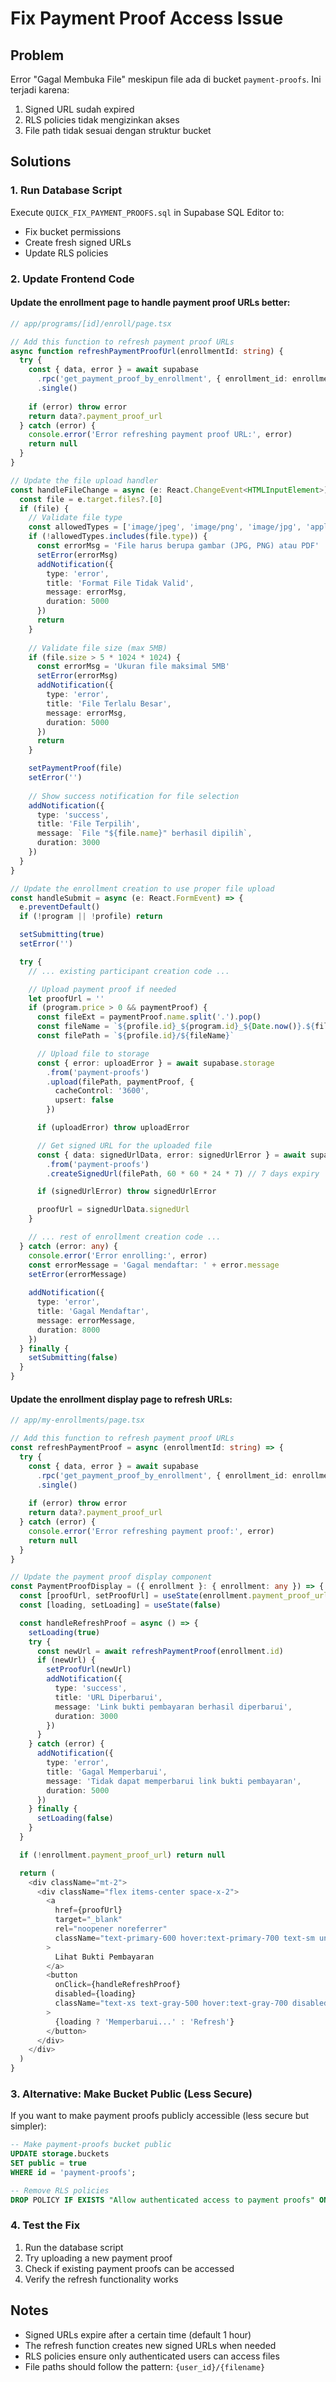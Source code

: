 # Fix Payment Proof Access Issue

## Problem
Error "Gagal Membuka File" meskipun file ada di bucket `payment-proofs`. Ini terjadi karena:
1. Signed URL sudah expired
2. RLS policies tidak mengizinkan akses
3. File path tidak sesuai dengan struktur bucket

## Solutions

### 1. Run Database Script
Execute `QUICK_FIX_PAYMENT_PROOFS.sql` in Supabase SQL Editor to:
- Fix bucket permissions
- Create fresh signed URLs
- Update RLS policies

### 2. Update Frontend Code

#### Update the enrollment page to handle payment proof URLs better:

```typescript
// app/programs/[id]/enroll/page.tsx

// Add this function to refresh payment proof URLs
async function refreshPaymentProofUrl(enrollmentId: string) {
  try {
    const { data, error } = await supabase
      .rpc('get_payment_proof_by_enrollment', { enrollment_id: enrollmentId })
      .single()
    
    if (error) throw error
    return data?.payment_proof_url
  } catch (error) {
    console.error('Error refreshing payment proof URL:', error)
    return null
  }
}

// Update the file upload handler
const handleFileChange = async (e: React.ChangeEvent<HTMLInputElement>) => {
  const file = e.target.files?.[0]
  if (file) {
    // Validate file type
    const allowedTypes = ['image/jpeg', 'image/png', 'image/jpg', 'application/pdf']
    if (!allowedTypes.includes(file.type)) {
      const errorMsg = 'File harus berupa gambar (JPG, PNG) atau PDF'
      setError(errorMsg)
      addNotification({
        type: 'error',
        title: 'Format File Tidak Valid',
        message: errorMsg,
        duration: 5000
      })
      return
    }
    
    // Validate file size (max 5MB)
    if (file.size > 5 * 1024 * 1024) {
      const errorMsg = 'Ukuran file maksimal 5MB'
      setError(errorMsg)
      addNotification({
        type: 'error',
        title: 'File Terlalu Besar',
        message: errorMsg,
        duration: 5000
      })
      return
    }

    setPaymentProof(file)
    setError('')
    
    // Show success notification for file selection
    addNotification({
      type: 'success',
      title: 'File Terpilih',
      message: `File "${file.name}" berhasil dipilih`,
      duration: 3000
    })
  }
}

// Update the enrollment creation to use proper file upload
const handleSubmit = async (e: React.FormEvent) => {
  e.preventDefault()
  if (!program || !profile) return

  setSubmitting(true)
  setError('')

  try {
    // ... existing participant creation code ...

    // Upload payment proof if needed
    let proofUrl = ''
    if (program.price > 0 && paymentProof) {
      const fileExt = paymentProof.name.split('.').pop()
      const fileName = `${profile.id}_${program.id}_${Date.now()}.${fileExt}`
      const filePath = `${profile.id}/${fileName}`

      // Upload file to storage
      const { error: uploadError } = await supabase.storage
        .from('payment-proofs')
        .upload(filePath, paymentProof, {
          cacheControl: '3600',
          upsert: false
        })

      if (uploadError) throw uploadError

      // Get signed URL for the uploaded file
      const { data: signedUrlData, error: signedUrlError } = await supabase.storage
        .from('payment-proofs')
        .createSignedUrl(filePath, 60 * 60 * 24 * 7) // 7 days expiry

      if (signedUrlError) throw signedUrlError

      proofUrl = signedUrlData.signedUrl
    }

    // ... rest of enrollment creation code ...
  } catch (error: any) {
    console.error('Error enrolling:', error)
    const errorMessage = 'Gagal mendaftar: ' + error.message
    setError(errorMessage)
    
    addNotification({
      type: 'error',
      title: 'Gagal Mendaftar',
      message: errorMessage,
      duration: 8000
    })
  } finally {
    setSubmitting(false)
  }
}
```

#### Update the enrollment display page to refresh URLs:

```typescript
// app/my-enrollments/page.tsx

// Add this function to refresh payment proof URLs
const refreshPaymentProof = async (enrollmentId: string) => {
  try {
    const { data, error } = await supabase
      .rpc('get_payment_proof_by_enrollment', { enrollment_id: enrollmentId })
      .single()
    
    if (error) throw error
    return data?.payment_proof_url
  } catch (error) {
    console.error('Error refreshing payment proof:', error)
    return null
  }
}

// Update the payment proof display component
const PaymentProofDisplay = ({ enrollment }: { enrollment: any }) => {
  const [proofUrl, setProofUrl] = useState(enrollment.payment_proof_url)
  const [loading, setLoading] = useState(false)

  const handleRefreshProof = async () => {
    setLoading(true)
    try {
      const newUrl = await refreshPaymentProof(enrollment.id)
      if (newUrl) {
        setProofUrl(newUrl)
        addNotification({
          type: 'success',
          title: 'URL Diperbarui',
          message: 'Link bukti pembayaran berhasil diperbarui',
          duration: 3000
        })
      }
    } catch (error) {
      addNotification({
        type: 'error',
        title: 'Gagal Memperbarui',
        message: 'Tidak dapat memperbarui link bukti pembayaran',
        duration: 5000
      })
    } finally {
      setLoading(false)
    }
  }

  if (!enrollment.payment_proof_url) return null

  return (
    <div className="mt-2">
      <div className="flex items-center space-x-2">
        <a
          href={proofUrl}
          target="_blank"
          rel="noopener noreferrer"
          className="text-primary-600 hover:text-primary-700 text-sm underline"
        >
          Lihat Bukti Pembayaran
        </a>
        <button
          onClick={handleRefreshProof}
          disabled={loading}
          className="text-xs text-gray-500 hover:text-gray-700 disabled:opacity-50"
        >
          {loading ? 'Memperbarui...' : 'Refresh'}
        </button>
      </div>
    </div>
  )
}
```

### 3. Alternative: Make Bucket Public (Less Secure)

If you want to make payment proofs publicly accessible (less secure but simpler):

```sql
-- Make payment-proofs bucket public
UPDATE storage.buckets 
SET public = true 
WHERE id = 'payment-proofs';

-- Remove RLS policies
DROP POLICY IF EXISTS "Allow authenticated access to payment proofs" ON storage.objects;
```

### 4. Test the Fix

1. Run the database script
2. Try uploading a new payment proof
3. Check if existing payment proofs can be accessed
4. Verify the refresh functionality works

## Notes

- Signed URLs expire after a certain time (default 1 hour)
- The refresh function creates new signed URLs when needed
- RLS policies ensure only authenticated users can access files
- File paths should follow the pattern: `{user_id}/{filename}`
